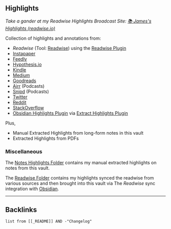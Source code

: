 ## Highlights

*Take a gander at my *Readwise* Highlights Broadcast Site: [📚 James's Highlights (readwise.io)](https://readwise.io/@james688)*

Collection of highlights and annotations from:

* *Readwise* (Tool: [Readwise](../Tools/PKM%20Tools/Readwise.md)) using the [Readwise Plugin](../Tools/PKM%20Tools/Obsidian/Plugins/Readwise%20Plugin.md)
* [Instapaper](../Tools/PKM%20Tools/Instapaper.md)
* [Feedly](../Tools/PKM%20Tools/Feedly.md)
* [Hypothesis.io](../Tools/PKM%20Tools/Hypothesis.io.md)
* [Kindle](../Tools/PKM%20Tools/Kindle.md) 
* [Medium](../Tools/PKM%20Tools/Medium.md)
* [Goodreads](../Tools/Online%20Tools/Goodreads.md)
* [Airr](../Tools/iOS%20Apps/Airr.md) (Podcasts)
* [Snipd](../Tools/iOS%20Apps/Snipd.md) (Podcasts)
* [Twitter](../Tools/Online%20Tools/Twitter.md)
* [Reddit](../Tools/Online%20Tools/Reddit.md)
* [StackOverflow](../Tools/Developer%20Tools/Websites%20and%20Online%20Tools/StackOverflow.md)
* [Obsidian Highlights Plugin](../Tools/PKM%20Tools/Obsidian/Plugins/Obsidian%20Highlights%20Plugin.md) via [Extract Highlights Plugin](../Tools/PKM%20Tools/Obsidian/Plugins/Extract%20Highlights%20Plugin.md)

Plus,

* Manual Extracted Highlights from long-form notes in this vault
* Extracted Highlights from PDFs

### Miscellaneous

The [Notes Highlights Folder](3-Resources/Highlights/Notes/_README.md) contains my manual extracted highlights on notes from this vault.

The [Readwise Folder](3-Resources/Highlights/Readwise/_README.md) contains my highlights synced the readwise from various sources and then brought into this vault via The *Readwise* sync integration with [Obsidian](../Tools/Developer%20Tools/Documentation/Text%20Editors/Obsidian.md).

---

## Backlinks

````dataview
list from [[_README]] AND -"Changelog"
````
